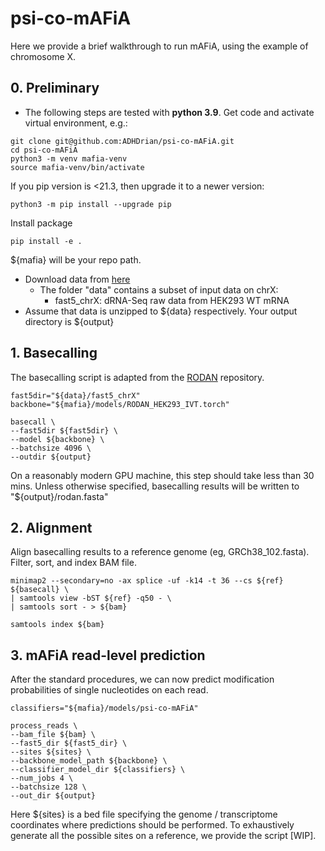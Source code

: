 # psi-co-mAFiA

Here we provide a brief walkthrough to run mAFiA, using the example of chromosome X.

## 0. Preliminary
- The following steps are tested with **python 3.9**.
  Get code and activate virtual environment, e.g.:
```
git clone git@github.com:ADHDrian/psi-co-mAFiA.git
cd psi-co-mAFiA
python3 -m venv mafia-venv
source mafia-venv/bin/activate
```
If you pip version is <21.3, then upgrade it to a newer version:
```
python3 -m pip install --upgrade pip
```
Install package
```
pip install -e .
```
${mafia} will be your repo path.
- Download data from [here](https://zenodo.org/record/8321727)
    - The folder "data" contains a subset of input data on chrX:
        - fast5_chrX: dRNA-Seq raw data from HEK293 WT mRNA
- Assume that data is unzipped to ${data} respectively. Your output directory is ${output}


## 1. Basecalling
The basecalling script is adapted from the [RODAN](https://github.com/biodlab/RODAN) repository.
```
fast5dir="${data}/fast5_chrX"
backbone="${mafia}/models/RODAN_HEK293_IVT.torch"

basecall \
--fast5dir ${fast5dir} \
--model ${backbone} \
--batchsize 4096 \
--outdir ${output}
```
On a reasonably modern GPU machine, this step should take less than 30 mins. Unless otherwise specified, basecalling results will be written to "${output}/rodan.fasta"

## 2. Alignment
Align basecalling results to a reference genome (eg, GRCh38_102.fasta). Filter, sort, and index BAM file.
```
minimap2 --secondary=no -ax splice -uf -k14 -t 36 --cs ${ref} ${basecall} \
| samtools view -bST ${ref} -q50 - \
| samtools sort - > ${bam}

samtools index ${bam}
```

## 3. mAFiA read-level prediction
After the standard procedures, we can now predict modification probabilities of single nucleotides on each read.
```
classifiers="${mafia}/models/psi-co-mAFiA"

process_reads \
--bam_file ${bam} \
--fast5_dir ${fast5_dir} \
--sites ${sites} \
--backbone_model_path ${backbone} \
--classifier_model_dir ${classifiers} \
--num_jobs 4 \
--batchsize 128 \
--out_dir ${output}
```
Here ${sites} is a bed file specifying the genome / transcriptome coordinates where predictions should be performed. To exhaustively generate all the possible sites on a reference, we provide the script [WIP].
